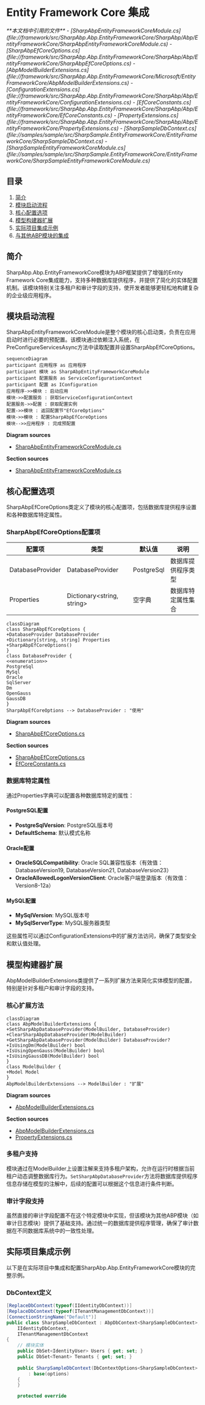 
# Entity Framework Core 集成

<cite>
**本文档中引用的文件**   
- [SharpAbpEntityFrameworkCoreModule.cs](file://framework/src/SharpAbp.Abp.EntityFrameworkCore/SharpAbp/Abp/EntityFrameworkCore/SharpAbpEntityFrameworkCoreModule.cs)
- [SharpAbpEfCoreOptions.cs](file://framework/src/SharpAbp.Abp.EntityFrameworkCore/SharpAbp/Abp/EntityFrameworkCore/SharpAbpEfCoreOptions.cs)
- [AbpModelBuilderExtensions.cs](file://framework/src/SharpAbp.Abp.EntityFrameworkCore/Microsoft/EntityFrameworkCore/AbpModelBuilderExtensions.cs)
- [ConfigurationExtensions.cs](file://framework/src/SharpAbp.Abp.EntityFrameworkCore/SharpAbp/Abp/EntityFrameworkCore/ConfigurationExtensions.cs)
- [EfCoreConstants.cs](file://framework/src/SharpAbp.Abp.EntityFrameworkCore/SharpAbp/Abp/EntityFrameworkCore/EfCoreConstants.cs)
- [PropertyExtensions.cs](file://framework/src/SharpAbp.Abp.EntityFrameworkCore/SharpAbp/Abp/EntityFrameworkCore/PropertyExtensions.cs)
- [SharpSampleDbContext.cs](file://samples/sample/src/SharpSample.EntityFrameworkCore/EntityFrameworkCore/SharpSampleDbContext.cs)
- [SharpSampleEntityFrameworkCoreModule.cs](file://samples/sample/src/SharpSample.EntityFrameworkCore/EntityFrameworkCore/SharpSampleEntityFrameworkCoreModule.cs)
</cite>

## 目录
1. [简介](#简介)
2. [模块启动流程](#模块启动流程)
3. [核心配置选项](#核心配置选项)
4. [模型构建器扩展](#模型构建器扩展)
5. [实际项目集成示例](#实际项目集成示例)
6. [与其他ABP模块的集成](#与其他abp模块的集成)

## 简介
SharpAbp.Abp.EntityFrameworkCore模块为ABP框架提供了增强的Entity Framework Core集成能力，支持多种数据库提供程序，并提供了简化的实体配置机制。该模块特别关注多租户和审计字段的支持，使开发者能够更轻松地构建复杂的企业级应用程序。

## 模块启动流程
SharpAbpEntityFrameworkCoreModule是整个模块的核心启动类，负责在应用启动时进行必要的预配置。该模块通过依赖注入系统，在PreConfigureServicesAsync方法中读取配置并设置SharpAbpEfCoreOptions。

```mermaid
sequenceDiagram
participant 应用程序 as 应用程序
participant 模块 as SharpAbpEntityFrameworkCoreModule
participant 配置服务 as ServiceConfigurationContext
participant 配置 as IConfiguration
应用程序->>模块 : 启动应用
模块->>配置服务 : 获取ServiceConfigurationContext
配置服务->>配置 : 获取配置实例
配置->>模块 : 返回配置节"EfCoreOptions"
模块->>模块 : 配置SharpAbpEfCoreOptions
模块-->>应用程序 : 完成预配置
```

**Diagram sources**
- [SharpAbpEntityFrameworkCoreModule.cs](file://framework/src/SharpAbp.Abp.EntityFrameworkCore/SharpAbp/Abp/EntityFrameworkCore/SharpAbpEntityFrameworkCoreModule.cs#L1-L28)

**Section sources**
- [SharpAbpEntityFrameworkCoreModule.cs](file://framework/src/SharpAbp.Abp.EntityFrameworkCore/SharpAbp/Abp/EntityFrameworkCore/SharpAbpEntityFrameworkCoreModule.cs#L1-L28)

## 核心配置选项
SharpAbpEfCoreOptions类定义了模块的核心配置项，包括数据库提供程序设置和各种数据库特定属性。

### SharpAbpEfCoreOptions配置项
| 配置项 | 类型 | 默认值 | 说明 |
|-------|------|-------|------|
| DatabaseProvider | DatabaseProvider | PostgreSql | 数据库提供程序类型 |
| Properties | Dictionary<string, string> | 空字典 | 数据库特定属性集合 |

```mermaid
classDiagram
class SharpAbpEfCoreOptions {
+DatabaseProvider DatabaseProvider
+Dictionary[string, string] Properties
+SharpAbpEfCoreOptions()
}
class DatabaseProvider {
<<enumeration>>
PostgreSql
MySql
Oracle
SqlServer
Dm
OpenGauss
GaussDB
}
SharpAbpEfCoreOptions --> DatabaseProvider : "使用"
```

**Diagram sources**
- [SharpAbpEfCoreOptions.cs](file://framework/src/SharpAbp.Abp.EntityFrameworkCore/SharpAbp/Abp/EntityFrameworkCore/SharpAbpEfCoreOptions.cs#L1-L17)

**Section sources**
- [SharpAbpEfCoreOptions.cs](file://framework/src/SharpAbp.Abp.EntityFrameworkCore/SharpAbp/Abp/EntityFrameworkCore/SharpAbpEfCoreOptions.cs#L1-L17)
- [EfCoreConstants.cs](file://framework/src/SharpAbp.Abp.EntityFrameworkCore/SharpAbp/Abp/EntityFrameworkCore/EfCoreConstants.cs#L1-L95)

### 数据库特定属性
通过Properties字典可以配置各种数据库特定的属性：

#### PostgreSQL配置
- **PostgreSqlVersion**: PostgreSQL版本号
- **DefaultSchema**: 默认模式名称

#### Oracle配置
- **OracleSQLCompatibility**: Oracle SQL兼容性版本（有效值：DatabaseVersion19, DatabaseVersion21, DatabaseVersion23）
- **OracleAllowedLogonVersionClient**: Oracle客户端登录版本（有效值：Version8-12a）

#### MySQL配置
- **MySqlVersion**: MySQL版本号
- **MySqlServerType**: MySQL服务器类型

这些属性可以通过ConfigurationExtensions中的扩展方法访问，确保了类型安全和默认值处理。

## 模型构建器扩展
AbpModelBuilderExtensions类提供了一系列扩展方法来简化实体模型的配置，特别是针对多租户和审计字段的支持。

### 核心扩展方法
```mermaid
classDiagram
class AbpModelBuilderExtensions {
+SetSharpAbpDatabaseProvider(ModelBuilder, DatabaseProvider)
+ClearSharpAbpDatabaseProvider(ModelBuilder)
+GetSharpAbpDatabaseProvider(ModelBuilder) DatabaseProvider?
+IsUsingDm(ModelBuilder) bool
+IsUsingOpenGauss(ModelBuilder) bool
+IsUsingGaussDB(ModelBuilder) bool
}
class ModelBuilder {
+Model Model
}
AbpModelBuilderExtensions --> ModelBuilder : "扩展"
```

**Diagram sources**
- [AbpModelBuilderExtensions.cs](file://framework/src/SharpAbp.Abp.EntityFrameworkCore/Microsoft/EntityFrameworkCore/AbpModelBuilderExtensions.cs#L1-L85)

**Section sources**
- [AbpModelBuilderExtensions.cs](file://framework/src/SharpAbp.Abp.EntityFrameworkCore/Microsoft/EntityFrameworkCore/AbpModelBuilderExtensions.cs#L1-L85)
- [PropertyExtensions.cs](file://framework/src/SharpAbp.Abp.EntityFrameworkCore/SharpAbp/Abp/EntityFrameworkCore/PropertyExtensions.cs#L1-L75)

### 多租户支持
模块通过在ModelBuilder上设置注解来支持多租户架构，允许在运行时根据当前租户动态调整数据库行为。`SetSharpAbpDatabaseProvider`方法将数据库提供程序信息存储在模型的注解中，后续的配置可以根据这个信息进行条件判断。

### 审计字段支持
虽然直接的审计字段配置不在这个特定模块中实现，但该模块为其他ABP模块（如审计日志模块）提供了基础支持。通过统一的数据库提供程序管理，确保了审计数据在不同数据库系统中的一致性处理。

## 实际项目集成示例
以下是在实际项目中集成和配置SharpAbp.Abp.EntityFrameworkCore模块的完整示例。

### DbContext定义
```csharp
[ReplaceDbContext(typeof(IIdentityDbContext))]
[ReplaceDbContext(typeof(ITenantManagementDbContext))]
[ConnectionStringName("Default")]
public class SharpSampleDbContext : AbpDbContext<SharpSampleDbContext>, 
    IIdentityDbContext,
    ITenantManagementDbContext
{
    // 模块实体
    public DbSet<IdentityUser> Users { get; set; }
    public DbSet<Tenant> Tenants { get; set; }
    
    public SharpSampleDbContext(DbContextOptions<SharpSampleDbContext> options)
        : base(options)
    {
    }

    protected override
